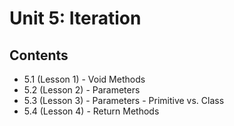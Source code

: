 # Unit 5: Iteration

## Contents
- 5.1 (Lesson 1) - Void Methods
- 5.2 (Lesson 2) - Parameters
- 5.3 (Lesson 3) - Parameters - Primitive vs. Class
- 5.4 (Lesson 4) - Return Methods
